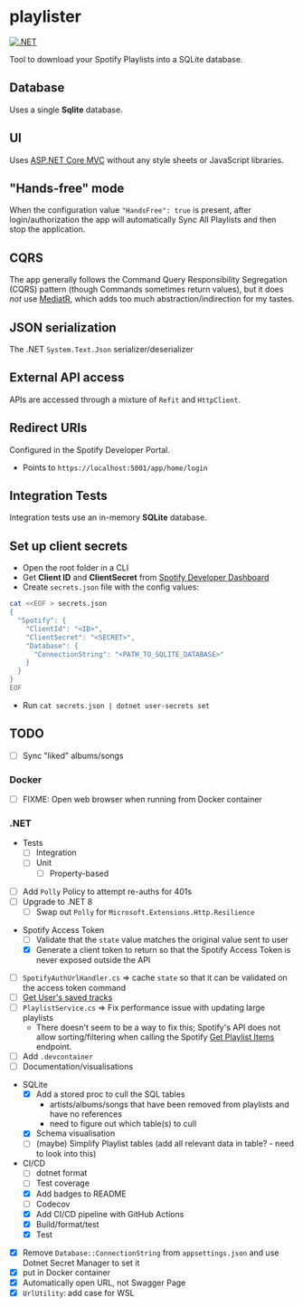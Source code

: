 # playlister

[![.NET](https://github.com/ccb012100/playlister/actions/workflows/dotnet.yml/badge.svg)](https://github.com/ccb012100/playlister/actions/workflows/dotnet.yml)

Tool to download your Spotify Playlists into a SQLite database.

## Database

Uses a single **Sqlite** database.

## UI

Uses [ASP.NET Core MVC](https://dotnet.microsoft.com/en-us/apps/aspnet/mvc) without any style sheets or JavaScript libraries.

## "Hands-free" mode

When the configuration value `"HandsFree": true` is present, after login/authorization the app will automatically Sync All Playlists and then stop the
application.

## CQRS

The app generally follows the Command Query Responsibility Segregation (CQRS) pattern (though Commands sometimes return values), but it does _not_
use [MediatR](https://github.com/jbogard/MediatR), which adds too much abstraction/indirection for my tastes.

## JSON serialization

The .NET `System.Text.Json` serializer/deserializer

## External API access

APIs are accessed through a mixture of `Refit` and `HttpClient`.

## Redirect URIs

Configured in the Spotify Developer Portal.

- Points to `https://localhost:5001/app/home/login`

## Integration Tests

Integration tests use an in-memory **SQLite** database.

## Set up client secrets

- Open the root folder in a CLI
- Get **Client ID** and **ClientSecret** from [Spotify Developer Dashboard](https://developer.spotify.com/dashboard)
- Create `secrets.json` file with the config values:

```bash
cat <<EOF > secrets.json
{
  "Spotify": {
    "ClientId": "<ID>",
    "ClientSecret": "<SECRET>",
    "Database": {
      "ConnectionString": "<PATH_TO_SQLITE_DATABASE>"
    }
  }
}
EOF
```

- Run `cat secrets.json | dotnet user-secrets set`

## TODO

- [ ] Sync "liked" albums/songs

### Docker

- [ ] FIXME: Open web browser when running from Docker container

### .NET

- Tests
    - [ ] Integration
    - [ ] Unit
        - [ ] Property-based
- [ ] Add `Polly` Policy to attempt re-auths for 401s
- [ ] Upgrade to .NET 8
    - [ ] Swap out `Polly` for `Microsoft.Extensions.Http.Resilience`
- Spotify Access Token
    - [ ] Validate that the `state` value matches the original value sent to user
    - [x] Generate a client token to return so that the Spotify Access Token is never exposed outside the API
- [ ] `SpotifyAuthUrlHandler.cs` => cache `state` so that it can be validated on the access token command
- [ ] [Get User's saved tracks](https://developer.spotify.com/documentation/web-api/reference/get-users-saved-tracks)
- [ ] `PlaylistService.cs` => Fix performance issue with updating large playlists
    - There doesn't seem to be a way to fix this; Spotify's API does not allow sorting/filtering when calling the Spotify
      [Get Playlist Items](https://developer.spotify.com/documentation/web-api/reference/get-playlists-tracks) endpoint.
- [ ] Add `.devcontainer`
- [ ] Documentation/visualisations
- SQLite
    - [x] Add a stored proc to cull the SQL tables
        - artists/albums/songs that have been removed from playlists and have no references
        - need to figure out which table(s) to cull
    - [x] Schema visualisation
    - [ ] (maybe) Simplify Playlist tables (add all relevant data in table? - need to look into this)
- CI/CD
    - [ ] dotnet format
    - [ ] Test coverage
    - [x] Add badges to README
    - [ ] Codecov
    - [x] Add CI/CD pipeline with GitHub Actions
    - [x] Build/format/test
    - [x] Test
- [x] Remove `Database::ConnectionString` from `appsettings.json` and use Dotnet Secret Manager to set it
- [x] put in Docker container
- [x] Automatically open URL, not Swagger Page
- [x] `UrlUtility`: add case for WSL
